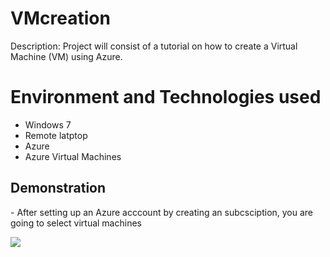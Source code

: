# VMcreation
Description: Project will consist of a tutorial on how to create a Virtual Machine (VM) using Azure.

<h1> Environment and Technologies used </h1>

- Windows 7
- Remote latptop
- Azure
- Azure Virtual Machines

<h2> Demonstration</h2>
- After setting up an Azure acccount by creating an subcsciption, you are going to select virtual machines

<p>
  <img src="https://images.app.goo.gl/7pzSVeniYnukK1RZ6"/>
            </p>            


  
